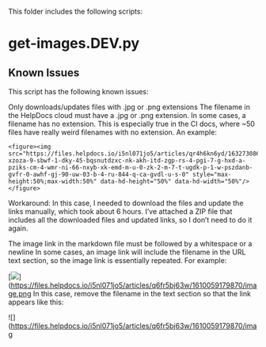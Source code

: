 This folder includes the following scripts:

# get-images.DEV.py



## Known Issues
This script has the following known issues:

Only downloads/updates files with .jpg or .png extensions
The filename in the HelpDocs cloud must have a .jpg or .png extension. In some cases, a filename has no extension. This is especially true in the CI docs, where ~50 files have really weird filenames with no extension. An example:

```
<figure><img src="https://files.helpdocs.io/i5nl071jo5/articles/qr4h6kn6yd/1632730868502/uobh-xzoza-9-sbwf-1-dky-45-bqsnutdzxc-nk-akh-itd-zgp-rs-4-pgi-7-g-hxd-a-pziks-cm-4-wmr-ni-66-nxyb-xk-emd-m-u-0-zk-2-m-7-t-ugdk-p-1-w-pszdanb-gvfr-0-awhf-gj-90-uw-03-b-4-ru-844-q-ca-gvdl-u-s-0" style="max-height:50%;max-width:50%" data-hd-height="50%" data-hd-width="50%"/></figure>
```

Workaround: In this case, I needed to download the files and update the links manually, which took about 6 hours. I’ve attached a ZIP file that includes all the downloaded files and updated links, so I don’t need to do it again. 

The image link in the markdown file must be followed by a whitespace or a newline
In some cases, an image link will include the filename in the URL text section, so the image link is essentially repeated. For example: 

[![](https://files.helpdocs.io/i5nl071jo5/articles/q6fr5bj63w/1610059179870/image.png)](https://files.helpdocs.io/i5nl071jo5/articles/q6fr5bj63w/1610059179870/image.png
In this case, remove the filename in the text section so that the link appears like this:

![](https://files.helpdocs.io/i5nl071jo5/articles/q6fr5bj63w/1610059179870/imag
